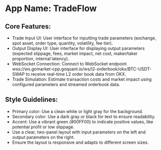 # **App Name**: TradeFlow

## Core Features:

- Trade Input UI: User interface for inputting trade parameters (exchange, spot asset, order type, quantity, volatility, fee tier).
- Output Display UI: User interface for displaying output parameters (expected slippage, fees, market impact, net cost, maker/taker proportion, internal latency).
- WebSocket Connection: Connect to WebSocket endpoint wss://ws.gomarket-cpp.goquant.io/ws/l2-orderbook/okx/BTC-USDT-SWAP to receive real-time L2 order book data from OKX.
- Trade Simulation: Estimate transaction costs and market impact using configured parameters and streamed orderbook data.

## Style Guidelines:

- Primary color: Use a clean white or light gray for the background.
- Secondary color: Use a dark gray or black for text to ensure readability.
- Accent: Use a vibrant green (#00FF00) to indicate positive values, like potential profit or low slippage.
- Use a clear, two-panel layout with input parameters on the left and output parameters on the right.
- Ensure the layout is responsive and adapts to different screen sizes.